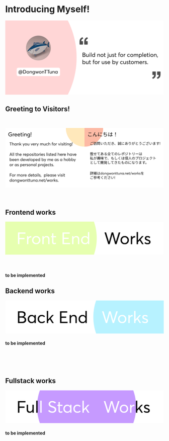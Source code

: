 
# Introducing Myself!

![Top Banner](img/topBanner.png)
## Greeting to Visitors!
<br/>

![Greeting](img/greeting.png)
<br/>
<br/>
<br/>

## Frontend works
[![Frontend Banner](/img/frontendWorks.png)](https://dongwontuna.net/works/frontend/)
<br/>
<br/>
<br/>

#### to be implemented

## Backend works
[![Backend Banner](/img/backendWorks.png)](https://dongwontuna.net/works/backend/)
#### to be implemented

<br/>
<br/>
<br/>

## Fullstack works
[![Fullstack Banner](/img/fullstackWorks.png)](https://dongwontuna.net/works/fullstack/)
#### to be implemented
<br/>
<br/>
<br/>